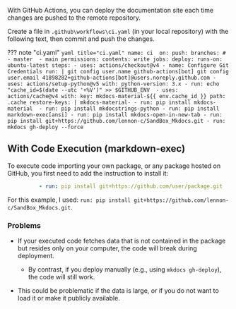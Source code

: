 With GitHub Actions, you can deploy the documentation site each time changes are pushed to the remote repository.

Create a file in `.github\workflows\ci.yaml` (in your local repository) with the following text, then commit and push the changes.

??? note  "ci.yaml"
    ```yaml title="ci.yaml"
    name: ci 
    on:
      push:
        branches:
          # - master 
          - main
    permissions:
      contents: write
    jobs:
      deploy:
        runs-on: ubuntu-latest
        steps:
          - uses: actions/checkout@v4
          - name: Configure Git Credentials
            run: |
              git config user.name github-actions[bot]
              git config user.email 41898282+github-actions[bot]@users.noreply.github.com
          - uses: actions/setup-python@v5
            with:
              python-version: 3.x
          - run: echo "cache_id=$(date --utc '+%V')" >> $GITHUB_ENV 
          - uses: actions/cache@v4
            with:
              key: mkdocs-material-${{ env.cache_id }}
              path: .cache
              restore-keys: |
                mkdocs-material-
          - run: pip install mkdocs-material 
          - run: pip install mkdocstrings-python
          - run: pip install markdown-exec[ansi]
          - run: pip install mkdocs-open-in-new-tab
          - run: pip install git+https://github.com/lennon-c/SandBox_Mkdocs.git
          - run: mkdocs gh-deploy --force
    ```
## With Code Execution (markdown-exec)

To execute code importing your own package, or any package hosted on GitHub, you first need to add the instruction to install it:

```yaml title="ci.yaml"
          - run: pip install git+https://github.com/user/package.git
```

For this example, I used: `run: pip install git+https://github.com/lennon-c/SandBox_Mkdocs.git`.

### Problems
- If your executed code fetches data that is not contained in the package but resides only on your computer, the code will break during deployment.
    - By contrast, if you deploy manually (e.g., using `mkdocs gh-deploy`), the code will still work.

- This could be problematic if the data is large, or if you do not want to load it or make it publicly available.